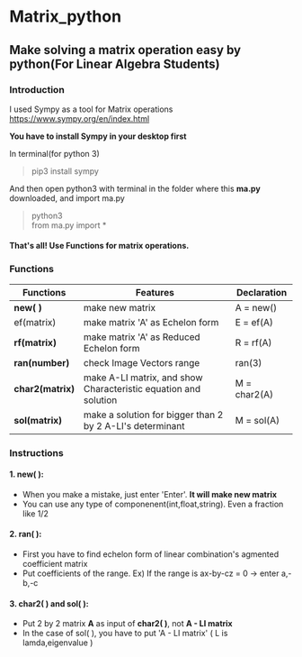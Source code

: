 
Matrix_python
=============
Make solving a matrix operation easy by python(For Linear Algebra Students)
---------
    
### Introduction
    
I used Sympy as a tool for Matrix operations  
<https://www.sympy.org/en/index.html>
    
**You have to install Sympy in your desktop first**
    
In terminal(for python 3)    
>pip3 install sympy
    
And then open python3 with terminal in the folder where this **ma.py** downloaded, and import ma.py
    
>python3  
>from ma.py import *
    
#### That's all! Use Functions for matrix operations.
    
### Functions
    
Functions | Features | Declaration 
---|---|---
**new( )**|make new matrix|A = new()
ef(matrix)|make matrix 'A' as Echelon form|E = ef(A)
**rf(matrix)**|make matrix 'A' as Reduced Echelon form|R = rf(A)
**ran(number)**|check Image Vectors range|ran(3)
**char2(matrix)**|make A-LI matrix, and show Characteristic equation and solution|M = char2(A)
**sol(matrix)**|make a solution for bigger than 2 by 2 A-LI's determinant|M = sol(A)
    
### Instructions
    
#### 1. new( ):  
*    When you make a mistake, just enter 'Enter'. **It will make new matrix**
*   You can use any type of componenent(int,float,string). 
     Even a fraction like 1/2    
#### 2. ran( ):  
*    First you have to find echelon form of linear combination's agmented coefficient matrix
*    Put coefficients of the range. 
     Ex) If the range is ax-by-cz = 0 -> enter a,-b,-c
    
#### 3. char2( ) and sol( ):  
*    Put 2 by 2 matrix **A** as input of **char2( )**, not **A - LI matrix**
*    In the case of sol( ), you have to put 'A - LI matrix' ( L is lamda,eigenvalue )